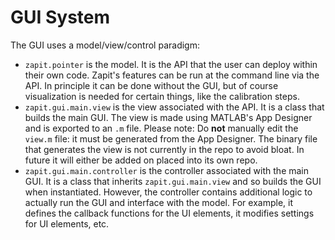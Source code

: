 # GUI System

The GUI uses a model/view/control paradigm:

* `zapit.pointer` is the model. It is the API that the user can deploy within their own code. Zapit's features can be run at the command line via the API. In principle it can be done without the GUI, but of course visualization is needed for certain things, like the calibration steps.
* `zapit.gui.main.view` is the view associated with the API. It is a class that builds the main GUI. The view is made using MATLAB's App Designer and is exported to an `.m` file. Please note: Do **not** manually edit the `view.m` file: it must be generated from the App Designer. The binary file that generates the view is not currently in the repo to avoid bloat. In future it will either be added on placed into its own repo. 
* `zapit.gui.main.controller` is the controller associated with the main GUI. It is a class that inherits `zapit.gui.main.view` and so builds the GUI when instantiated. However, the controller contains additional logic to actually run the GUI and interface with the model. For example, it defines the callback functions for the UI elements, it modifies settings for UI elements, etc. 


